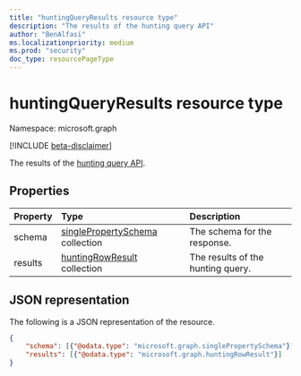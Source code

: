 ```yaml
---
title: "huntingQueryResults resource type"
description: "The results of the hunting query API"
author: "BenAlfasi"
ms.localizationpriority: medium
ms.prod: "security"
doc_type: resourcePageType
---
```


# huntingQueryResults resource type

Namespace: microsoft.graph

[!INCLUDE [beta-disclaimer](../../includes/beta-disclaimer.md)]

The results of the [hunting query API](../api/security-runhuntingquery.md).

## Properties
|Property|Type|Description|
|:---|:---|:---|
|schema|[singlePropertySchema](../resources/security-singlepropertyschema.md) collection|The schema for the response.|
|results|[huntingRowResult](../resources/security-huntingrowresult.md) collection|The results of the hunting query.|

## JSON representation
The following is a JSON representation of the resource.
<!-- {
  "blockType": "resource",
  "@odata.type": "microsoft.graph.huntingQueryResults"
}
-->
``` json
{
    "schema": [{"@odata.type": "microsoft.graph.singlePropertySchema"}],
    "results": [{"@odata.type": "microsoft.graph.huntingRowResult"}]
}
```